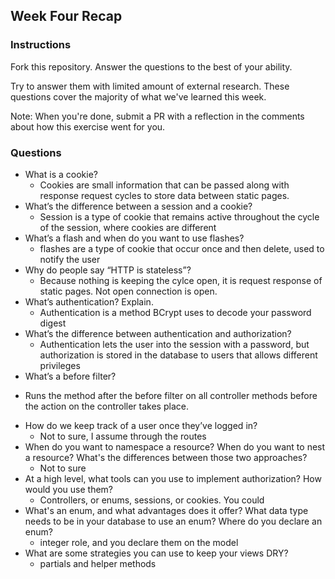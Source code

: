 ## Week Four Recap

### Instructions
Fork this repository. Answer the questions to the best of your ability.

Try to answer them with limited amount of external research. These questions cover the majority of what we've learned this week.

Note: When you're done, submit a PR with a reflection in the comments about how this exercise went for you.

### Questions

* What is a cookie?
  - Cookies are small information that can be passed along with response request
  cycles to store data between static pages.
* What’s the difference between a session and a cookie?
  - Session is a type of cookie that remains active throughout the cycle of the
  session, where cookies are different
* What’s a flash and when do you want to use flashes?
  - flashes are a type of cookie that occur once and then delete, used to notify
  the user
* Why do people say “HTTP is stateless”?
  - Because nothing is keeping the cylce open, it is request response of
  static pages.  Not open connection is open.
* What’s authentication? Explain.
  - Authentication is a method BCrypt uses to decode your password digest
* What’s the difference between authentication and authorization?
  - Authentication lets the user into the session with a password, but authorization is stored in the database to users that allows different privileges
* What’s a before filter?
 - Runs the method after the before filter on all controller methods before the action on the controller takes place.
* How do we keep track of a user once they’ve logged in?
  - Not to sure, I assume through the routes
* When do you want to namespace a resource? When do you want to nest a resource? What's the differences between those two approaches?
  - Not to sure
* At a high level, what tools can you use to implement authorization? How would you use them?
  - Controllers, or enums, sessions, or cookies.  You could
* What's an enum, and what advantages does it offer? What data type needs to be in your database to use an enum? Where do you declare an enum?
  - integer role, and you declare them on the model
* What are some strategies you can use to keep your views DRY?
  - partials and helper methods 
